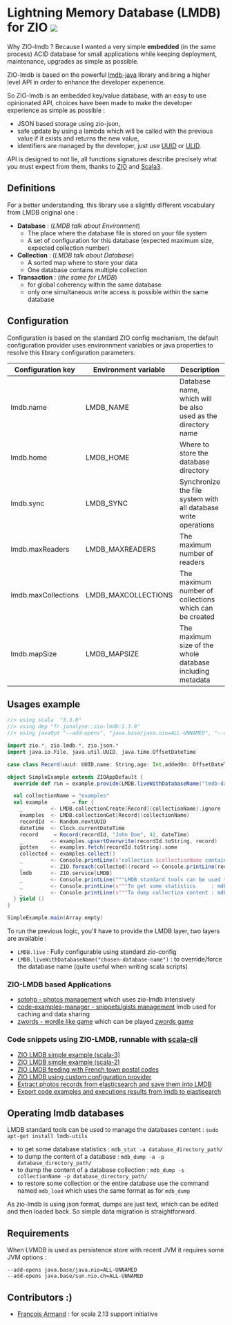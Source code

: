 # Lightning Memory Database (LMDB) for ZIO [![][ZIOLMDBManagerImg]][ZIOLMDBManagerLnk]

Why ZIO-lmdb ? Because I wanted a very simple **embedded** (in the same process) ACID database for small
applications while keeping deployment, maintenance, upgrades as simple as possible.

ZIO-lmdb is based on the powerful [lmdb-java][JLMDB] library and bring a higher level API in order
to enhance the developer experience.

So ZIO-lmdb is an embedded key/value database, with an easy to use opinionated API, choices have been made
to make the developer experience as simple as possible :
- JSON based storage using zio-json,
- safe update by using a lambda which will be called with the previous value if it exists and returns the new value,
- identifiers are managed by the developer, just use [UUID][UUID] or [ULID][ZIO-ULID].

API is designed to not lie, all functions signatures describe precisely
what you must expect from them, thanks to [ZIO][ZIO] and [Scala3][Scala3].  

## Definitions

For a better understanding, this library use a slightly different vocabulary from LMDB original one :  
- **Database** :  (*LMDB talk about Environment*)
  - The place where the database file is stored on your file system
  - A set of configuration for this database (expected maximum size, expected collection number)
- **Collection** : (*LMDB talk about Database*) 
  - A sorted map where to store your data
  - One database contains multiple collection
- **Transaction** : (*the same for LMDB*)
  - for global coherency within the same database
  - only one simultaneous write access is possible within the same database 


## Configuration

Configuration is based on the standard ZIO config mechanism, the default configuration provider uses environnment variables
or java properties to resolve this library configuration parameters.

 
| Configuration key   | Environment variable | Description                                                    | Default value    |
|---------------------|----------------------|----------------------------------------------------------------|------------------|
| lmdb.name           | LMDB_NAME            | Database name, which will be also used as the directory name   | default          |
| lmdb.home           | LMDB_HOME            | Where to store the database directory                          | $HOME/.lmdb      |
| lmdb.sync           | LMDB_SYNC            | Synchronize the file system with all database write operations | false            |
| lmdb.maxReaders     | LMDB_MAXREADERS      | The maximum number of readers                                  | 100              |
| lmdb.maxCollections | LMDB_MAXCOLLECTIONS  | The maximum number of collections which can be created         | 10_000           |
| lmdb.mapSize        | LMDB_MAPSIZE         | The maximum size of the whole database including metadata      | 100_000_000_000L |


## Usages example

```scala
//> using scala  "3.3.0"
//> using dep "fr.janalyse::zio-lmdb:1.3.0"
//> using javaOpt "--add-opens", "java.base/java.nio=ALL-UNNAMED", "--add-opens", "java.base/sun.nio.ch=ALL-UNNAMED"

import zio.*, zio.lmdb.*, zio.json.*
import java.io.File, java.util.UUID, java.time.OffsetDateTime

case class Record(uuid: UUID,name: String,age: Int,addedOn: OffsetDateTime) derives JsonCodec

object SimpleExample extends ZIOAppDefault {
  override def run = example.provide(LMDB.liveWithDatabaseName("lmdb-data-simple-example"), zio.Scope.default)

  val collectionName = "examples"
  val example        = for {
    _         <- LMDB.collectionCreate[Record](collectionName).ignore
    examples  <- LMDB.collectionGet[Record](collectionName)
    recordId  <- Random.nextUUID
    dateTime  <- Clock.currentDateTime
    record     = Record(recordId, "John Doe", 42, dateTime)
    _         <- examples.upsertOverwrite(recordId.toString, record)
    gotten    <- examples.fetch(recordId.toString).some
    collected <- examples.collect()
    _         <- Console.printLine(s"collection $collectionName contains ${collected.size} records")
    _         <- ZIO.foreach(collected)(record => Console.printLine(record))
    lmdb      <- ZIO.service[LMDB]
    _         <- Console.printLine("""LMDB standard tools can be used to manage the database content : sudo apt-get install lmdb-utils""")
    _         <- Console.printLine(s"""To get some statistics     : mdb_stat -s $collectionName ${lmdb.databasePath}/""")
    _         <- Console.printLine(s"""To dump collection content : mdb_dump -p -s $collectionName ${lmdb.databasePath}/""")
  } yield ()
}

SimpleExample.main(Array.empty)
```

To run the previous logic, you'll have to provide the LMDB layer, two layers are available :
- `LMDB.live` : Fully configurable using standard zio-config
- `LMDB.liveWithDatabaseName("chosen-database-name")` : to override/force the database name
  (quite useful when writing scala scripts)

### ZIO-LMDB based Applications
- [sotohp - photos management][SOTOHP] which uses zio-lmdb intensively
- [code-examples-manager - snippets/gists management][CEM] lmdb used for caching and data sharing
- [zwords - wordle like game][ZWORDS-CODE] which can be played [zwords game][ZWORDS-LIVE]

### Code snippets using ZIO-LMDB, runnable with [scala-cli][SCL]
- [ZIO LMDB simple example (scala-3)](https://gist.github.com/dacr/dcb8a11f095ef0a2a95c24701e6eb804)
- [ZIO LMDB simple example (scala-2)](https://gist.github.com/dacr/9d2c4171d1b1e7a40a244ef456725d25)
- [ZIO LMDB feeding with French town postal codes](https://gist.github.com/dacr/6d24baf827ae0c590133e0f27f1ef20b)
- [ZIO LMDB using custom configuration provider](https://gist.github.com/dacr/790df1705c7ec19ae2fe4098dad8d762)
- [Extract photos records from elasticsearch and save them into LMDB](https://gist.github.com/dacr/6ea121f251ad316a64657cbe78085ab7)
- [Export code examples and executions results from lmdb to elastisearch](https://gist.github.com/dacr/f25da8222b2ac644c3195c5982b7367e)

## Operating lmdb databases

LMDB standard tools can be used to manage the databases content : `sudo apt-get install lmdb-utils`
- to get some database statistics : `mdb_stat -a database_directory_path/`
- to dump the content of a database : `mdb_dump -a -p database_directory_path/`
- to dump the content of a database collection : `mdb_dump -s collectionName -p database_directory_path/`
- to restore some collection or the entire database use the command named `mdb_load` which uses the same format as for `mdb_dump` 

As zio-lmdb is using json format, dumps are just text, which can be edited and then loaded back. So simple data migration is straightforward.

## Requirements

When LVMDB is used as persistence store with recent JVM it requires some JVM options :

```
--add-opens java.base/java.nio=ALL-UNNAMED
--add-opens java.base/sun.nio.ch=ALL-UNNAMED
```

## Contributors :)

- [François Armand](https://github.com/fanf) : for scala 2.13 support initiative


[ZIOLMDBManager]:    https://github.com/dacr/zio-lmdb
[ZIOLMDBManagerImg]: https://img.shields.io/maven-central/v/fr.janalyse/zio-lmdb_3.svg
[ZIOLMDBManagerLnk]: https://mvnrepository.com/artifact/fr.janalyse/zio-lmdb
[ZIO]: https://zio.dev/
[Scala3]: https://docs.scala-lang.org/scala3/reference/
[JLMDB]: https://github.com/lmdbjava/lmdbjava
[LMDB]: https://www.symas.com/lmdb
[ZIO-ULID]: https://zio-ulid.bilal-fazlani.com/
[UUID]: https://en.wikipedia.org/wiki/Universally_unique_identifier
[ZWORDS-CODE]: https://github.com/dacr/zwords
[ZWORDS-LIVE]: https://zwords.mapland.fr/
[CEM]: https://github.com/dacr/code-examples-manager
[SOTOHP]: https://github.com/dacr/sotohp
[SCL]: https://scala-cli.virtuslab.org/